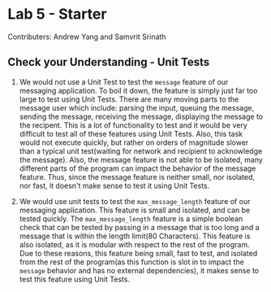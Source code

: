 # Lab 5 - Starter

Contributers: Andrew Yang and Samvrit Srinath

## Check your Understanding - Unit Tests

1. We would not use a Unit Test to test the `message` feature of our messaging application. To boil it down, the feature is simply just far too large to test using Unit Tests. There are many moving parts to the message user which include: parsing the input, queuing the message, sending the message, receiving the message, displaying the message to the recipent. This is a lot of functionality to test and it would be very difficult to test all of these features using Unit Tests. Also, this task would not execute quickly, but rather on orders of magnitude slower than a typical unit test(waiting for network and recipient to acknowledge the message). Also, the message feature is not able to be isolated, many different parts of the program can impact the behavior of the message feature. Thus, since the message feature is neither small, nor isolated, nor fast, it doesn't make sense to test it using Unit Tests.

2. We would use unit tests to test the `max_message_length` feature of our messaging application. This feature is small and isolated, and can be tested quickly. The `max_message_length` feature is a simple boolean check that can be tested by passing in a message that is too long and a message that is within the length limit(80 Characters). This feature is also isolated, as it is modular with respect to the rest of the program. Due to these reasons, this feature being small, fast to test, and isolated from the rest of the program(as this function is slot in to impact the `message` behavior and has no external dependencies), it makes sense to test this feature using Unit Tests.
